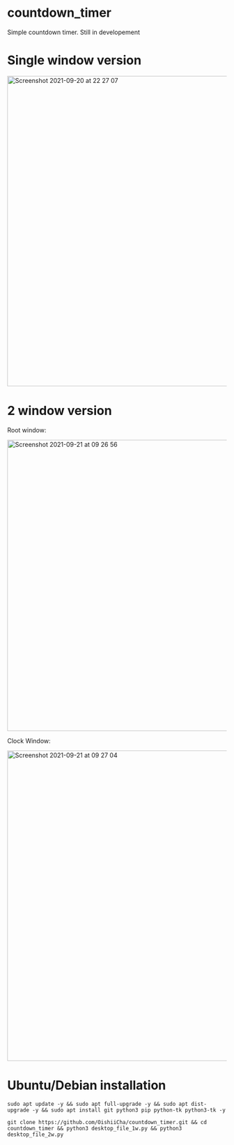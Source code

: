 # countdown_timer
Simple countdown timer.
Still in developement


# Single window version
<img width="712" alt="Screenshot 2021-09-20 at 22 27 07" src="https://user-images.githubusercontent.com/86476845/134142048-1822622b-816c-4c99-a3d5-523306d0b522.png">


# 2 window version

Root window:

<img width="668" alt="Screenshot 2021-09-21 at 09 26 56" src="https://user-images.githubusercontent.com/86476845/134142224-262c7d15-5c70-45e3-84ca-86ff6a0e38cf.png">

Clock Window:

<img width="712" alt="Screenshot 2021-09-21 at 09 27 04" src="https://user-images.githubusercontent.com/86476845/134142250-ef581106-5bd7-48ef-938e-d5b2b8ab5fe3.png">


# Ubuntu/Debian installation
```
sudo apt update -y && sudo apt full-upgrade -y && sudo apt dist-upgrade -y && sudo apt install git python3 pip python-tk python3-tk -y
```

```
git clone https://github.com/OishiiCha/countdown_timer.git && cd countdown_timer && python3 desktop_file_1w.py && python3 desktop_file_2w.py

```
